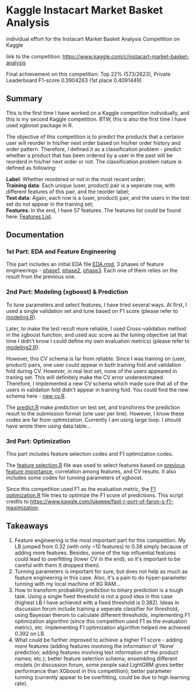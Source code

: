 # Kaggle Instacart Market Basket Analysis
individual effort for the Instacart Market Basket Analysis Competition on Kaggle

link to the competition: https://www.kaggle.com/c/instacart-market-basket-analysis

Final achievement on this competition: Top 22% (573/2623), Private Leaderboard F1-score 0.3904263 (1st place 0.4091449)

## Summary
This is the first time I have worked on a Kaggle competition individually, and this is my second Kaggle competition. BTW, this is also the first time I have used xgboost package in R.

The objective of this competition is to predict the products that a certaion user will reorder in his/her next order based on his/her order history and order pattern. Therefore, I defined it as a classification problem - predict whether a product that has been ordered by a user in the past will be reorderd in his/her next order or not. The classification problem nature is defined as following:

**Label**: Whether reordered or not in the most recent order;  
**Training data**: Each unique (user, product) pair is a seperate row, with different features of this pair, and the reorder label;  
**Test data**: Again, each row is a (user, product) pair, and the users in the test set do not appear in the training set;  
**Features**: In the end, I have 57 features. The features list could be found here: [Features List](https://github.com/yudong-94/Kaggle-Instacart-Market-Basket-Analysis/blob/master/Features%20list.csv).

## Documentation

### 1st Part: EDA and Feature Engineering
This part includes an initial EDA file [EDA.rmd](https://github.com/yudong-94/Kaggle-Instacart-Market-Basket-Analysis/blob/master/EDA.Rmd), 3 phases of feature engineerings - [phase1](https://github.com/yudong-94/Kaggle-Instacart-Market-Basket-Analysis/blob/master/feature%20engineering.R), [phase2](https://github.com/yudong-94/Kaggle-Instacart-Market-Basket-Analysis/blob/master/feature%20engineering%202.R), [phase3](https://github.com/yudong-94/Kaggle-Instacart-Market-Basket-Analysis/blob/master/feature%20engineering%203.R). Each one of them relies on the result from the previous one.

### 2nd Part: Modeling (xgboost) & Prediction
To tune parameters and select features, I have tried several ways. At first, I used a single validation set and tune based on F1 score (please refer to [modeling.R](https://github.com/yudong-94/Kaggle-Instacart-Market-Basket-Analysis/blob/master/modeling.R)).

Later, to make the test result more reliable, I used Cross-validation method in the xgboost function, and used auc score as the tuning objective (at that time I didn't know I could define my own evaluation metrics) (please refer to [modeling2.R](https://github.com/yudong-94/Kaggle-Instacart-Market-Basket-Analysis/blob/master/modeling2.R)).

However, this CV schema is far from reliable. Since I was training on (user, product) pairs, one user could appear in both training fold and validation fold during CV. However, in real test set, none of the users appeared in traning set. This will definitely make the CV error underestimated. Therefore, I implemented a new CV schema which made sure that all of the users in validation fold didn't appear in training fold. You could find the new schema here - [new cv.R](https://github.com/yudong-94/Kaggle-Instacart-Market-Basket-Analysis/blob/master/new%20cv.R).

The [predict.R](https://github.com/yudong-94/Kaggle-Instacart-Market-Basket-Analysis/blob/master/predict.R) make prediction on test set, and transforms the prediction result to the submission format (one user per line). However, I know these codes are far from optimization. Currently I am using large loop. I should have wrote them using data.table...

### 3rd Part: Optimization
This part includes feature selection codes and F1 optimization codes.

The [feature selection.R](https://github.com/yudong-94/Kaggle-Instacart-Market-Basket-Analysis/blob/master/feature%20selection.R) file was used to select features based on [previous feature importance](https://github.com/yudong-94/Kaggle-Instacart-Market-Basket-Analysis/blob/master/feature%20importance3.tiff), correlation among features, and CV results. It also includes some codes for tunning parameters of xgboost.

Since this competition used F1 as the evaluation metric, the [F1 optimization.R](https://github.com/yudong-94/Kaggle-Instacart-Market-Basket-Analysis/blob/master/F1%20optimization.R) file tries to optimize the F1 score of predictions. This script credits to https://www.kaggle.com/lukeeee/fast-r-port-of-faron-s-f1-maximization.

## Takeaways
1. Feature engineering is the most important part for this competition. My LB jumped from 0.32 (with only ~10 features) to 0.38 simply because of adding more features. Besides, some of the top influential features could lead to overfitting (lower CV in the end), so it's important to be careful with them (I dropped them).
2. Tunning parameters is important for sure, but does not help as much as feature engineering in this case. Also, it's a pain to do hyper-parameter tunning with my local machine of 8G RAM...
3. How to transform probability prediction to binary prediction is a tough task. Using a single fixed threshold is not a good idea in this case (highest LB I have achieved with a fixed threshold is 0.382). Ideas in discussion forum include training a seperate classifier for threshold, using Bayesian therom to calculate different thresholds, implementing F1 optimization algorithm (since this competition used F1 as the evaluation metric), etc. Implementing F1 optimization algorithm helped me achieved 0.392 on LB.
4. What could be further improved to achieve a higher F1 score - adding more features (adding features involving the information of 'None' prediction; adding features involving text information of the product names; etc.); better feature selection schema; ensembling different models (in discussion forum, some people said LightGBM gives better performance than XGboost in this competition); better parameter tunning (currently appear to be overfitting, could be due to high learning rate).
